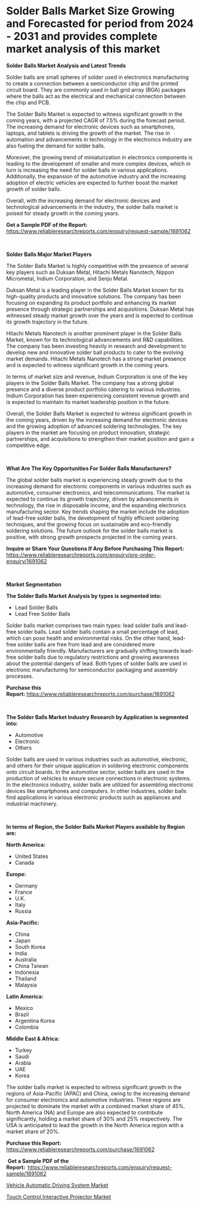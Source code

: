 <p><h1>Solder Balls Market Size Growing and Forecasted for period from 2024 - 2031 and provides complete market analysis of this market</h1></p><p><strong>Solder Balls Market Analysis and Latest Trends</strong></p>
<p><p>Solder balls are small spheres of solder used in electronics manufacturing to create a connection between a semiconductor chip and the printed circuit board. They are commonly used in ball grid array (BGA) packages where the balls act as the electrical and mechanical connection between the chip and PCB. </p><p>The Solder Balls Market is expected to witness significant growth in the coming years, with a projected CAGR of 7.5% during the forecast period. The increasing demand for electronic devices such as smartphones, laptops, and tablets is driving the growth of the market. The rise in automation and advancements in technology in the electronics industry are also fueling the demand for solder balls.</p><p>Moreover, the growing trend of miniaturization in electronics components is leading to the development of smaller and more complex devices, which in turn is increasing the need for solder balls in various applications. Additionally, the expansion of the automotive industry and the increasing adoption of electric vehicles are expected to further boost the market growth of solder balls.</p><p>Overall, with the increasing demand for electronic devices and technological advancements in the industry, the solder balls market is poised for steady growth in the coming years.</p></p>
<p><strong>Get a Sample PDF of the Report:&nbsp;</strong> <a href="https://www.reliableresearchreports.com/enquiry/request-sample/1691062">https://www.reliableresearchreports.com/enquiry/request-sample/1691062</a></p>
<p>&nbsp;</p>
<p><strong>Solder Balls Major Market Players</strong></p>
<p><p>The Solder Balls Market is highly competitive with the presence of several key players such as Duksan Metal, Hitachi Metals Nanotech, Nippon Micrometal, Indium Corporation, and Senju Metal. </p><p>Duksan Metal is a leading player in the Solder Balls Market known for its high-quality products and innovative solutions. The company has been focusing on expanding its product portfolio and enhancing its market presence through strategic partnerships and acquisitions. Duksan Metal has witnessed steady market growth over the years and is expected to continue its growth trajectory in the future.</p><p>Hitachi Metals Nanotech is another prominent player in the Solder Balls Market, known for its technological advancements and R&D capabilities. The company has been investing heavily in research and development to develop new and innovative solder ball products to cater to the evolving market demands. Hitachi Metals Nanotech has a strong market presence and is expected to witness significant growth in the coming years.</p><p>In terms of market size and revenue, Indium Corporation is one of the key players in the Solder Balls Market. The company has a strong global presence and a diverse product portfolio catering to various industries. Indium Corporation has been experiencing consistent revenue growth and is expected to maintain its market leadership position in the future.</p><p>Overall, the Solder Balls Market is expected to witness significant growth in the coming years, driven by the increasing demand for electronic devices and the growing adoption of advanced soldering technologies. The key players in the market are focusing on product innovation, strategic partnerships, and acquisitions to strengthen their market position and gain a competitive edge.</p></p>
<p>&nbsp;</p>
<p><strong>What Are The Key Opportunities For Solder Balls Manufacturers?</strong></p>
<p><p>The global solder balls market is experiencing steady growth due to the increasing demand for electronic components in various industries such as automotive, consumer electronics, and telecommunications. The market is expected to continue its growth trajectory, driven by advancements in technology, the rise in disposable income, and the expanding electronics manufacturing sector. Key trends shaping the market include the adoption of lead-free solder balls, the development of highly efficient soldering techniques, and the growing focus on sustainable and eco-friendly soldering solutions. The future outlook for the solder balls market is positive, with strong growth prospects projected in the coming years.</p></p>
<p><strong>Inquire or Share Your Questions If Any Before Purchasing This Report:</strong> <a href="https://www.reliableresearchreports.com/enquiry/pre-order-enquiry/1691062">https://www.reliableresearchreports.com/enquiry/pre-order-enquiry/1691062</a></p>
<p>&nbsp;</p>
<p><strong>Market Segmentation</strong></p>
<p><strong>The Solder Balls Market Analysis by types is segmented into:</strong></p>
<p><ul><li>Lead Solder Balls</li><li>Lead Free Solder Balls</li></ul></p>
<p><p>Solder balls market comprises two main types: lead solder balls and lead-free solder balls. Lead solder balls contain a small percentage of lead, which can pose health and environmental risks. On the other hand, lead-free solder balls are free from lead and are considered more environmentally friendly. Manufacturers are gradually shifting towards lead-free solder balls due to regulatory restrictions and growing awareness about the potential dangers of lead. Both types of solder balls are used in electronic manufacturing for semiconductor packaging and assembly processes.</p></p>
<p><strong>Purchase this Report:&nbsp;</strong><a href="https://www.reliableresearchreports.com/purchase/1691062">https://www.reliableresearchreports.com/purchase/1691062</a></p>
<p>&nbsp;</p>
<p><strong>The Solder Balls Market Industry Research by Application is segmented into:</strong></p>
<p><ul><li>Automotive</li><li>Electronic</li><li>Others</li></ul></p>
<p><p>Solder balls are used in various industries such as automotive, electronic, and others for their unique application in soldering electronic components onto circuit boards. In the automotive sector, solder balls are used in the production of vehicles to ensure secure connections in electronic systems. In the electronics industry, solder balls are utilized for assembling electronic devices like smartphones and computers. In other industries, solder balls find applications in various electronic products such as appliances and industrial machinery.</p></p>
<p>&nbsp;</p>
<p><strong>In terms of Region, the Solder Balls Market Players available by Region are:</strong></p>
<p>
    <p> <strong> North America: </strong>
        <ul>
            <li>United States</li>
            <li>Canada</li>
        </ul>
        </p> 
    <p> <strong> Europe: </strong>
        <ul>
            <li>Germany</li>
            <li>France</li>
            <li>U.K.</li>
            <li>Italy</li>
            <li>Russia</li>
        </ul>
        </p> 
    <p> <strong> Asia-Pacific: </strong>
        <ul>
            <li>China</li>
            <li>Japan</li>
            <li>South Korea</li>
            <li>India</li>
            <li>Australia</li>
            <li>China Taiwan</li>
            <li>Indonesia</li>
            <li>Thailand</li>
            <li>Malaysia</li>
        </ul>
        </p> 
    <p> <strong> Latin America: </strong>
        <ul>
            <li>Mexico</li>
            <li>Brazil</li>
            <li>Argentina Korea</li>
            <li>Colombia</li>
        </ul>
        </p> 
    <p> <strong> Middle East & Africa: </strong>
        <ul>
            <li>Turkey</li>
            <li>Saudi</li>
            <li>Arabia</li>
            <li>UAE</li>
            <li>Korea</li>
        </ul>
    </p>
    </p>
<p><p>The solder balls market is expected to witness significant growth in the regions of Asia-Pacific (APAC) and China, owing to the increasing demand for consumer electronics and automotive industries. These regions are projected to dominate the market with a combined market share of 45%. North America (NA) and Europe are also expected to contribute significantly, holding a market share of 30% and 25% respectively. The USA is anticipated to lead the growth in the North America region with a market share of 20%.</p></p>
<p><strong>Purchase this Report: </strong><a href="https://www.reliableresearchreports.com/purchase/1691062">https://www.reliableresearchreports.com/purchase/1691062</a></p>
<p>&nbsp;<strong>Get a Sample PDF of the Report:&nbsp;&nbsp;</strong><a href="https://www.reliableresearchreports.com/enquiry/request-sample/1691062">https://www.reliableresearchreports.com/enquiry/request-sample/1691062</a></p>
<p><strong></strong></p>
<p><p><a href="https://issuu.com/reportprime-2/docs/vehicle-automatic-driving-system-market-size-2030.">Vehicle Automatic Driving System Market</a></p><p><a href="https://issuu.com/reportprime-2/docs/touch-control-interactive-projector-market-size-20">Touch Control Interactive Projector Market</a></p></p>